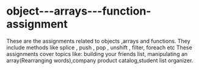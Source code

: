 # object---arrays---function-assignment
These are the assignments related to objects ,arrays and functions.
They include methods like splice , push , pop , unshift , filter, foreach etc
These assignments cover topics like: building your friends list, manipulating an array(Rearranging words),company product catalog,student list organizer.
